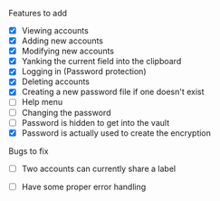 Features to add
- [x] Viewing accounts
- [x] Adding new accounts
- [x] Modifying new accounts
- [x] Yanking the current field into the clipboard
- [x] Logging in (Password protection)
- [x] Deleting accounts
- [x] Creating a new password file if one doesn't exist
- [ ] Help menu
- [ ] Changing the password
- [ ] Password is hidden to get into the vault
- [x] Password is actually used to create the encryption

Bugs to fix
- [ ] Two accounts can currently share a label
- [ ] Have some proper error handling

